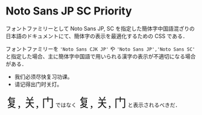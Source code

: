 <link rel="preconnect" href="https://fonts.googleapis.com">
<link rel="preconnect" href="https://fonts.gstatic.com" crossorigin>
<link href="https://fonts.googleapis.com/css2?family=Noto+Sans+JP:wght@100..900&family=Noto+Sans+SC:wght@100..900&display=swap" rel="stylesheet">

# Noto Sans JP SC Priority

フォントファミリーとして Noto Sans JP, SC を指定した簡体字中国語混ざりの日本語のドキュメントにて、簡体字の表示を最適化するための CSS である．

フォントファミリーを `'Noto Sans CJK JP'` や `'Noto Sans JP','Noto Sans SC'` と指定した場合、主に簡体字中国語で用いられる漢字の表示が不適切になる場合がある．

- <span style="font-family: 'Noto Sans JP';">我们必须尽快复习功课。</span>
- <span style="font-family: 'Noto Sans JP';">请记得出门时关灯。</span>

<span style="font-family: 'Noto Sans JP'; font-size: xx-large;">复, 关, 门</span> ではなく <span style="font-family: 'Noto Sans SC'; font-size: xx-large;">复, 关, 门</span> と表示されるべきだ．
